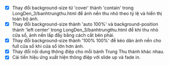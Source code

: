 - [x] Thay đổi background-size từ 'cover' thành 'contain' trong LongDen_3/banhtrungthu.html để ảnh nền thu nhỏ theo tỷ lệ và hiển thị toàn bộ ảnh.
- [x] Thay đổi background-size thành 'auto 100%' và background-position thành 'left center' trong LongDen_3/banhtrungthu.html để khi thu nhỏ cửa sổ, ảnh nền lấp đầy bằng cách cắt bên phải.
- [x] Thay đổi background-size thành '100% 100%' để kéo dãn ảnh nền cho full cửa sổ khi cửa sổ lớn hơn ảnh.
- [x] Thay đổi nội dung thông điệp cho mỗi bánh Trung Thu thành khác nhau.
- [x] Cải tiến hiệu ứng xuất hiện thông điệp với slide up và fade in.
